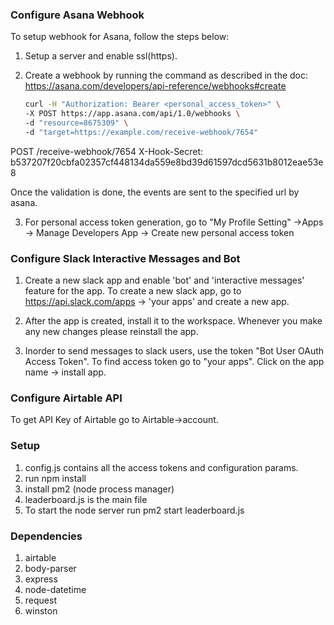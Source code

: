 ### Configure Asana Webhook
To setup webhook for Asana, follow the steps below:

1. Setup a server and enable ssl(https).
2. Create a webhook by running the command as described in the doc: https://asana.com/developers/api-reference/webhooks#create

    ```bash
    curl -H "Authorization: Bearer <personal_access_token>" \
    -X POST https://app.asana.com/api/1.0/webhooks \
    -d "resource=8675309" \
    -d "target=https://example.com/receive-webhook/7654"
    ```


POST /receive-webhook/7654
X-Hook-Secret: b537207f20cbfa02357cf448134da559e8bd39d61597dcd5631b8012eae53e8

Once the validation is done, the events are sent to the specified url by asana.

3. For personal access token generation, go to "My Profile Setting" ->Apps -> Manage Developers App -> Create new personal access token

### Configure Slack Interactive Messages and Bot

1. Create a new slack app and enable 'bot' and 'interactive messages' feature for the app. To create a new slack app, go to https://api.slack.com/apps -> 'your apps' and create a new app.

2. After the app is created, install it to the workspace. Whenever you make any new changes please reinstall the app.

3. Inorder to send messages to slack users, use the token "Bot User OAuth Access Token". To find access token go to
"your apps". Click on the app name -> install app.

### Configure Airtable API

To get API Key of Airtable go to Airtable->account.


### Setup
1. config.js contains all the access tokens and configuration params.
2. run npm install
3. install pm2 (node process manager)
4. leaderboard.js is the main file
5. To start the node server run
pm2 start leaderboard.js

### Dependencies
1. airtable
2. body-parser
3. express
4. node-datetime
5. request
6. winston


